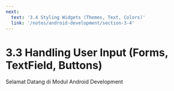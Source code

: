```yaml
---
next:
  text: '3.4 Styling Widgets (Themes, Text, Colors)'
  link: '/notes/android-development/section-3-4'
---
```


# 3.3 Handling User Input (Forms, TextField, Buttons)

Selamat Datang di Modul Android Development
